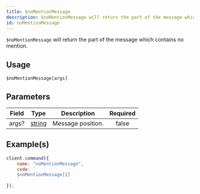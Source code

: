 ```yaml
---
title: $noMentionMessage
description: $noMentionMessage will return the part of the message which contains no mention.
id: noMentionMessage
---
```


`$noMentionMessage` will return the part of the message which contains no mention.

## Usage

```aoi
$noMentionMessage[args]
```

## Parameters

| Field | Type                                                                                              | Description       | Required |
| ----- | ------------------------------------------------------------------------------------------------- | ----------------- | :------: |
| args? | [string](https://developer.mozilla.org/en-US/docs/Web/JavaScript/Reference/Global_Objects/String) | Message position. |  false   |

## Example(s)

```javascript
client.command({
    name: "noMentionMessage",
    code: `
    $noMentionMessage[1]
    `
});
```
